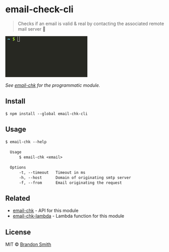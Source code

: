 # email-check-cli 

> Checks if an email is valid & real by contacting the associated remote mail server  :email:

<img src="screenshot.gif" width="257">

*See [email-chk](https://github.com/brandon93s/email-chk) for the programmatic module.*

## Install

```
$ npm install --global email-chk-cli
```


## Usage

```
$ email-chk --help

  Usage
      $ email-chk <email>

  Options
      -t, --timeout   Timeout in ms
      -h, --host      Domain of originating smtp server
      -f, --from      Email originating the request 
```


## Related

- [email-chk](https://github.com/brandon93s/email-chk) - API for this module
- [email-chk-lambda](https://github.com/brandon93s/email-chk-lambda) - Lambda function for this module

## License

MIT © [Brandon Smith](https://github.com/brandon93s)
